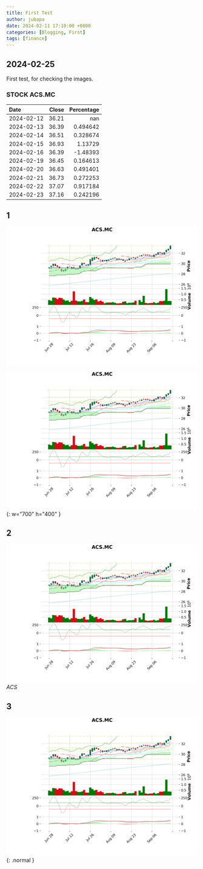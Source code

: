 ```yaml
---
title: First Test
author: jubapa
date: 2024-02-11 17:10:00 +0800
categories: [Blogging, First]
tags: [finance]
---
```


## 2024-02-25

First test, for checking the images.

### STOCK ACS.MC

| Date       |   Close |   Percentage |
|:-----------|--------:|-------------:|
| 2024-02-12 |   36.21 |   nan        |
| 2024-02-13 |   36.39 |     0.494642 |
| 2024-02-14 |   36.51 |     0.328674 |
| 2024-02-15 |   36.93 |     1.13729  |
| 2024-02-16 |   36.39 |    -1.48393  |
| 2024-02-19 |   36.45 |     0.164613 |
| 2024-02-20 |   36.63 |     0.491401 |
| 2024-02-21 |   36.73 |     0.272253 |
| 2024-02-22 |   37.07 |     0.917184 |
| 2024-02-23 |   37.16 |     0.242196 |

## 1

![ACS](/assets/img/stocks/ACS.png "ACS.png")

![ACS](/assets/img/stocks/ACS.png){: w="700" h="400" }

## 2

![ACS.png](/assets/img/stocks/ACS.png "ACS.png")
_ACS_

## 3 
![ACS.png](/assets/img/stocks/ACS.png "ACS.png"){: .normal }
